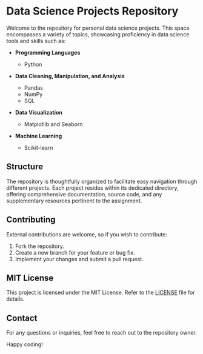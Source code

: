 # Data Science Projects Repository

Welcome to the repository for personal data science projects. This space encompasses a variety of topics, showcasing proficiency in data science tools and skills such as:

- **Programming Languages**
  - Python

- **Data Cleaning, Manipulation, and Analysis**
  - Pandas
  - NumPy
  - SQL

- **Data Visualization**
  - Matplotlib and Seaborn

- **Machine Learning**
  - Scikit-learn

## Structure

The repository is thoughtfully organized to facilitate easy navigation through different projects. Each project resides within its dedicated directory, offering comprehensive documentation, source code, and any supplementary resources pertinent to the assignment.

## Contributing

External contributions are welcome, so if you wish to contribute:

1. Fork the repository.
2. Create a new branch for your feature or bug fix.
3. Implement your changes and submit a pull request.

## MIT License

This project is licensed under the MIT License. Refer to the [LICENSE](LICENSE) file for details.

## Contact

For any questions or inquiries, feel free to reach out to the repository owner.

Happy coding!
